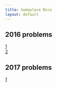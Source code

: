 ```yaml
---
title: Someplace Nice
layout: default
---
```


## 2016 problems
[1](/problems/2016/1/)  
[2](/problems/2016/2/) 

## 2017 problems
[1](/problems/2017/1/)  
